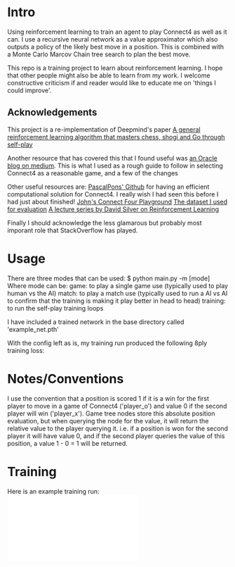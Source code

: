 # Intro
Using reinforcement learning to train an agent to play Connect4 as well as it can. I use a recursive neural network as a value approximator which also outputs a policy of the likely best move in a position. This is combined with a Monte Carlo Marcov Chain tree search to plan the best move.

This repo is a training project to learn about reinforcement learning. I hope that other people might also be able to learn from my work. I welcome constructive criticism if and reader would like to educate me on 'things I could improve'.

## Acknowledgements
This project is a re-implementation of Deepmind's paper [A general reinforcement learning algorithm that
masters chess, shogi and Go through self-play](https://deepmind.com/documents/260/alphazero_preprint.pdf)

Another resource that has covered this that I found useful was [an Oracle blog on medium](https://medium.com/oracledevs/lessons-from-implementing-alphazero-7e36e9054191). This is what I used as a rough guide to follow in selecting Connect4 as a reasonable game, and a few of the changes

Other useful resources are:
[PascalPons' Github](https://github.com/PascalPons/connect4/tree/a0fcfe9e4eacd6194da8ae138a8e554f381be9e0) for having an efficient computational solution for Connect4. I really wish I had seen this before I had just about finished!
[John's Connect Four Playground](https://tromp.github.io/c4/c4.html)
[The dataset I used for evaluation](http://archive.ics.uci.edu/ml/datasets/connect-4)
[A lecture series by David Silver on Reinforcement Learning](http://www0.cs.ucl.ac.uk/staff/d.silver/web/Teaching.html)

Finally I should acknowledge the less glamarous but probably most imporant role that StackOverflow has played.

# Usage
There are three modes that can be used:
$ python main.py -m [mode]
Where mode can be:
game: to play a single game use (typically used to play human vs the AI)
match: to play a match use (typically used to run a AI vs AI to confirm that the training is making it play better in head to head)
training: to run the self-play training loops

I have included a trained network in the base directory called 'example_net.pth'

With the config left as is, my training run produced the following 8ply training loss:

# Notes/Conventions

I use the convention that a position is scored 1 if it is a win for the first player to move in a game of Connect4 ('player_o') and value 0 if the second player will win ('player_x'). Game tree nodes store this absolute position evaluation, but when querying the node for the value, it will return the relative value to the player querying it. i.e. if a position is won for the second player it will have value 0, and if the second player queries the value of this position, a value 1 - 0 = 1 will be returned.

# Training

Here is an example training run:
![alt text](./misc/example_training.pdf)
